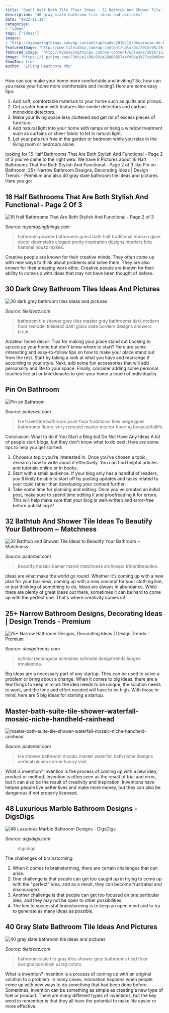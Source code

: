 ```yaml
---
title: "Small Half Bath Tile Floor Ideas - 32 Bathtub And Shower Tile Ideas To Beautify Your Bathroom ~ Matchness"
description: "40 gray slate bathroom tile ideas and pictures"
date: "2022-11-19"
categories:
- "ideas"
tags: ["ideas"]
images:
- "http://myamazingthings.com/wp-content/uploads/2016/12/decoracao-de-banheiro-colorido-30.jpg"
featuredImage: "http://www.tileideaz.com/wp-content/uploads/2015/08/261.jpg"
featured_image: "http://myamazingthings.com/wp-content/uploads/2016/12/decoracao-de-banheiro-colorido-30.jpg"
image: "https://i.pinimg.com/736x/e2/88/89/e28889857e4fd96a3b77ca9060e0f158.jpg"
ShowToc: true
author: "Erling Heathcote PhD"
---
```



How can you make your home more comfortable and inviting?
So, how can you make your home more comfortable and inviting? Here are some easy tips: 
1. Add soft, comfortable materials to your home such as quilts and pillows. 
2. Get a safer home with features like smoke detectors and carbon monoxide detectors. 
3. Make your living space less cluttered and get rid of excess pieces of furniture. 
4. Add natural light into your home with lamps or hang a window treatment such as curtains or sheer fabric to let in natural light. 
5. Let your pets run free in the garden or bedroom while you relax in the living room or bedroom alone.

	

		
looking for 16 Half Bathrooms That Are Both Stylish And Functional - Page 2 of 3 you've came to the right web. We have 8 Pictures about 16 Half Bathrooms That Are Both Stylish And Functional - Page 2 of 3 like Pin on Bathroom, 25+ Narrow Bathroom Designs, Decorating Ideas | Design Trends - Premium and also 40 gray slate bathroom tile ideas and pictures. Here you go:
		
    
## 16 Half Bathrooms That Are Both Stylish And Functional - Page 2 Of 3

<img loading=lazy src="http://myamazingthings.com/wp-content/uploads/2016/12/decoracao-de-banheiro-colorido-30.jpg" onerror="this.onerror=null;this.src='https://tse4.mm.bing.net/th?id=OIP.zUF4hEyb0FlD86LX45cExAHaLH&amp;pid=15.1';" alt="16 Half Bathrooms That Are Both Stylish And Functional - Page 2 of 3">

_Source: myamazingthings.com_

>bathroom powder bathrooms guest bath half traditional hudson glam decor downstairs elegant pretty inspiration designs interiors bria hammel houzz makes. 

	

Creative people are known for their creative minds. They often come up with new ways to think about problems and solve them. They are also known for their amazing work ethic. Creative people are known for their ability to come up with ideas that may not have been thought of before.

    
## 30 Dark Grey Bathroom Tiles Ideas And Pictures

<img loading=lazy src="http://www.tileideaz.com/wp-content/uploads/2015/08/261.jpg" onerror="this.onerror=null;this.src='https://tse3.mm.bing.net/th?id=OIP.qksiFDEV8-dBHEDjTzTYPwHaKs&amp;pid=15.1';" alt="30 dark grey bathroom tiles ideas and pictures">

_Source: tileideaz.com_

>bathroom tile shower grey tiles master gray bathrooms dark modern floor remodel tileideaz bath glass slate borders designs showers brick. 

	

Amateur home decor: Tips for making your place stand out
Looking to spruce up your home but don't know where to start? Here are some interesting and easy-to-follow tips on how to make your place stand out from the rest. Start by taking a look at what you have and rearrange it according to your style. Next, add some fun accessories that will add personality and life to your space. Finally, consider adding some personal touches like art or knickknacks to give your home a touch of individuality.

    
## Pin On Bathroom

<img loading=lazy src="https://i.pinimg.com/736x/5a/35/16/5a3516beae67972b8492915e5eedba23--tile-bathrooms-master-bathrooms.jpg" onerror="this.onerror=null;this.src='https://tse4.mm.bing.net/th?id=OIP.EPbgoo6ys2-ov1SG0959PQDMEy&amp;pid=15.1';" alt="Pin on Bathroom">

_Source: pinterest.com_

>tile travertine bathroom paint floor traditional tiles beige goes bathrooms floors ivory remodel master interior flooring beeyoutifullife. 

	

Conclusion: What to do if You Start a Blog but Do Not Have Any Ideas
A lot of people start blogs, but they don't know what to do next. Here are some tips to help you get started: 
1) Choose a topic you're interested in. Once you've chosen a topic, research how to write about it effectively. You can find helpful articles and tutorials online or in books.
2) Start with a small audience. If your blog only has a handful of readers, you'll likely be able to start off by posting updates and tasks related to your topic rather than developing your content further. 
3) Take some time for planning and editing. Once you've created an initial post, make sure to spend time editing it and proofreading it for errors. This will help make sure that your blog is well-written and error-free before publishing it!

    
## 32 Bathtub And Shower Tile Ideas To Beautify Your Bathroom ~ Matchness

<img loading=lazy src="https://i.pinimg.com/736x/47/6f/93/476f93c6050a045652b29a1bf789e10c.jpg" onerror="this.onerror=null;this.src='https://tse3.mm.bing.net/th?id=OIP.NTCYfOGgSwQNX0vC7IVy3QHaLG&amp;pid=15.1';" alt="32 Bathtub and Shower Tile Ideas to Beautify Your Bathroom ~ Matchness">

_Source: pinterest.com_

>beautify mosaic kamar mandi matchness archiexpo tridentbeauties. 

	

Ideas are what make the world go round. Whether it's coming up with a new plan for your business, coming up with a new concept for your clothing line, or just thinking of something to do, ideas are always in abundance. While there are plenty of great ideas out there, sometimes it can be hard to come up with the perfect one. That's where creativity comes in!

    
## 25+ Narrow Bathroom Designs, Decorating Ideas | Design Trends - Premium

<img loading=lazy src="https://images.designtrends.com/wp-content/uploads/2016/02/08064521/Green-narrow-bathroom-design.jpg" onerror="this.onerror=null;this.src='https://tse1.mm.bing.net/th?id=OIP.KnEGE2jJwroeeX_QiIprQwHaJ4&amp;pid=15.1';" alt="25+ Narrow Bathroom Designs, Decorating Ideas | Design Trends - Premium">

_Source: designtrends.com_

>schmal rectangular schmales schmale designtrends langes irmaleenda. 

	

Big ideas are a necessary part of any startup. They can be used to solve a problem or bring about a change. When it comes to big ideas, there are a few things to keep in mind: the idea needs to be unique, the solution needs to work, and the time and effort needed will have to be high. With those in mind, here are 5 big ideas for starting a startup.

    
## Master-bath-suite-tile-shower-waterfall-mosaic-niche-handheld-rainhead

<img loading=lazy src="https://i.pinimg.com/736x/e2/88/89/e28889857e4fd96a3b77ca9060e0f158.jpg" onerror="this.onerror=null;this.src='https://tse2.mm.bing.net/th?id=OIP.sY5-DJHGVXPcvPF7eoXObgHaLK&amp;pid=15.1';" alt="master-bath-suite-tile-shower-waterfall-mosaic-niche-handheld-rainhead">

_Source: pinterest.com_

>tile shower bathroom mosaic master waterfall bath niche designs vertical niches corner luxury visit. 

	

What is invention?
Invention is the process of coming up with a new idea, product or method. Invention is often seen as the result of trial and error, but it can also be the result of creativity and inspiration. Inventions have helped people live better lives and make more money, but they can also be dangerous if not properly licensed.

    
## 48 Luxurious Marble Bathroom Designs - DigsDigs

<img loading=lazy src="https://www.digsdigs.com/photos/luxurious-marble-bathroom-designs-17.jpg" onerror="this.onerror=null;this.src='https://tse4.mm.bing.net/th?id=OIP.rCQkJsl-g5L06X0OlZBGMwHaJ4&amp;pid=15.1';" alt="48 Luxurious Marble Bathroom Designs - DigsDigs">

_Source: digsdigs.com_

>digsdigs. 

	

The challenges of brainstorming
1. When it comes to brainstorming, there are certain challenges that can arise.
2. One challenge is that people can get too caught up in trying to come up with the "perfect" idea, and as a result, they can become frustrated and discouraged.
3. Another challenge is that people can get too focused on one particular idea, and they may not be open to other possibilities.
4. The key to successful brainstorming is to keep an open mind and to try to generate as many ideas as possible.

    
## 40 Gray Slate Bathroom Tile Ideas And Pictures

<img loading=lazy src="http://www.tileideaz.com/wp-content/uploads/2015/03/gray_slate_bathroom_tile_10.jpg" onerror="this.onerror=null;this.src='https://tse3.mm.bing.net/th?id=OIP.fK-Wc4rq0zgJhwgCx5sHpgHaLH&amp;pid=15.1';" alt="40 gray slate bathroom tile ideas and pictures">

_Source: tileideaz.com_

>bathroom slate tile gray tiles shower grey bathrooms tiled floor designs porcelain using colors. 

	

What is invention?
Invention is a process of coming up with an original solution to a problem. In many cases, innovation happens when people come up with new ways to do something that had been done before. Sometimes, invention can be something as simple as creating a new type of fuel or product. There are many different types of inventions, but the key word to remember is that they all have the potential to make life easier or more effective.


